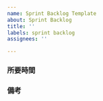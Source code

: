 ```yaml
---
name: Sprint Backlog Template
about: Sprint Backlog
title: ''
labels: sprint backlog
assignees: ''

---
```


### 所要時間
### 備考

